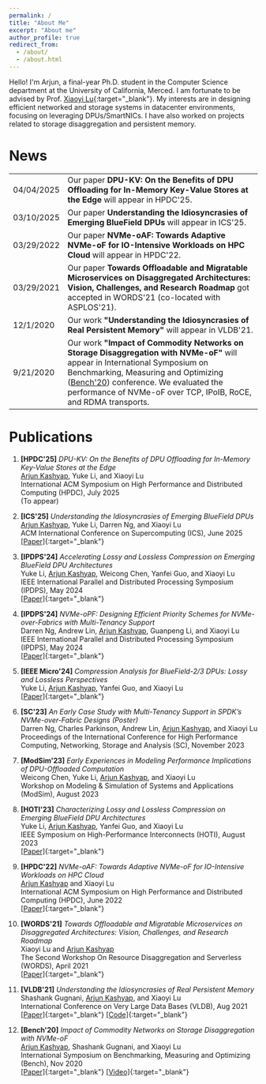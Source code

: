 ```yaml
---
permalink: /
title: "About Me"
excerpt: "About me"
author_profile: true
redirect_from: 
  - /about/
  - /about.html
---
```


<link rel="stylesheet" type="text/css" media="all" href="assets/css/about_page.css" />

Hello! I'm Arjun, a final-year Ph.D. student in the Computer Science department at the University of California, Merced. I am fortunate to be advised by Prof. [Xiaoyi Lu](https://sites.ucmerced.edu/luxi){:target="_blank"}. My interests are in designing efficient networked and storage systems in datacenter environments, focusing on leveraging DPUs/SmartNICs. I have also worked on projects related to storage disaggregation and persistent memory.

# News

<table>
  <tr>
    <td>04/04/2025</td>
    <td>Our paper <b>DPU-KV: On the Benefits of DPU Offloading for In-Memory Key-Value Stores at the Edge</b> will appear in HPDC'25.</td>
  </tr>
  <tr>
    <td>03/10/2025</td>
    <td>Our paper <b>Understanding the Idiosyncrasies of Emerging BlueField DPUs</b> will appear in ICS'25.</td>
  </tr>
    <tr>
    <td>03/29/2022</td>
    <td>Our paper <b>NVMe-oAF: Towards Adaptive NVMe-oF for IO-Intensive Workloads on HPC Cloud</b> will appear in HPDC'22.</td>
  </tr>
  <tr>
    <td>03/29/2021</td>
    <td>Our paper <b>Towards Offloadable and Migratable Microservices on Disaggregated Architectures: Vision, Challenges, and Research Roadmap</b> got accepted in WORDS'21 (co-located with ASPLOS'21).</td>
  </tr>
  <tr>
    <td>12/1/2020</td>
    <td>Our work <b>"Understanding the Idiosyncrasies of Real Persistent Memory"</b> will appear in VLDB'21.</td>
  </tr>
  <tr>
    <td>9/21/2020</td>
    <td>Our work <b>"Impact of Commodity Networks on Storage Disaggregation with NVMe-oF"</b> will appear in International Symposium on Benchmarking, Measuring and Optimizing (<a href="https://www.benchcouncil.org/bench20/index.html" target="_blank">Bench'20</a>) conference. We evaluated the performance of NVMe-oF over TCP, IPoIB, RoCE, and RDMA transports.</td>
  </tr>
</table>

# Publications
1. **[HPDC'25]** *DPU-KV: On the Benefits of DPU Offloading for In-Memory Key-Value Stores at the Edge*  
   <ins>Arjun Kashyap</ins>, Yuke Li, and Xiaoyi Lu  
   International ACM Symposium on High Performance and Distributed Computing (HPDC), July 2025  
   (To appear)
2. **[ICS'25]** *Understanding the Idiosyncrasies of Emerging BlueField DPUs*  
   <ins>Arjun Kashyap</ins>, Yuke Li, Darren Ng, and Xiaoyi Lu  
   ACM International Conference on Supercomputing (ICS), June 2025  
   [[Paper]](https://hpcrl.github.io/ICS2025-webpage/program/Proceedings_ICS25/ics25-40.pdf){:target="_blank"}  
3. **[IPDPS'24]** *Accelerating Lossy and Lossless Compression on Emerging BlueField DPU Architectures*  
   Yuke Li, <ins>Arjun Kashyap</ins>, Weicong Chen, Yanfei Guo, and Xiaoyi Lu  
   IEEE International Parallel and Distributed Processing Symposium (IPDPS), May 2024  
   [[Paper]](https://ieeexplore.ieee.org/document/10579226){:target="_blank"}
4. **[IPDPS'24]** *NVMe-oPF: Designing Efficient Priority Schemes for NVMe-over-Fabrics with Multi-Tenancy Support*  
   Darren Ng, Andrew Lin, <ins>Arjun Kashyap</ins>, Guanpeng Li, and Xiaoyi Lu  
   IEEE International Parallel and Distributed Processing Symposium (IPDPS), May 2024  
   [[Paper]](https://ieeexplore.ieee.org/document/10579141){:target="_blank"}
5. **[IEEE Micro'24]** *Compression Analysis for BlueField-2/3 DPUs: Lossy and Lossless Perspectives*  
   Yuke Li, <ins>Arjun Kashyap</ins>, Yanfei Guo, and Xiaoyi Lu  
   [[Paper]](https://ieeexplore.ieee.org/document/10364358){:target="_blank"}
6. **[SC'23]** *An Early Case Study with Multi-Tenancy Support in SPDK’s NVMe-over-Fabric Designs (Poster)*  
   Darren Ng, Charles Parkinson, Andrew Lin, <ins>Arjun Kashyap</ins>, and Xiaoyi Lu    
   Proceedings of the International Conference for High Performance Computing, Networking, Storage and Analysis (SC), November 2023 
7. **[ModSim'23]** *Early Experiences in Modeling Performance Implications of DPU-Offloaded Computation*  
   Weicong Chen, Yuke Li, <ins>Arjun Kashyap</ins>, and Xiaoyi Lu    
   Workshop on Modeling & Simulation of Systems and Applications (ModSim), August 2023  
8. **[HOTI'23]** *Characterizing Lossy and Lossless Compression on Emerging BlueField DPU Architectures*  
   Yuke Li, <ins>Arjun Kashyap</ins>, Yanfei Guo, and Xiaoyi Lu  
   IEEE Symposium on High-Performance Interconnects (HOTI), August 2023  
   [[Paper]](https://ieeexplore.ieee.org/abstract/document/10287290){:target="_blank"}
9. **[HPDC'22]** *NVMe-oAF: Towards Adaptive NVMe-oF for IO-Intensive Workloads on HPC Cloud*  
   <ins>Arjun Kashyap</ins> and Xiaoyi Lu  
   International ACM Symposium on High Performance and Distributed Computing (HPDC), June 2022  
   [[Paper]](https://dl.acm.org/doi/pdf/10.1145/3502181.3531476){:target="_blank"}

10. **[WORDS'21]** *Towards Offloadable and Migratable Microservices on Disaggregated Architectures: Vision, Challenges, and Research Roadmap*  
   Xiaoyi Lu  and <ins>Arjun Kashyap</ins>  
    The Second Workshop On Resource Disaggregation and Serverless (WORDS), April 2021  
   [[Paper]](https://arxiv.org/pdf/2104.11272.pdf){:target="_blank"}

11. **[VLDB'21]** *Understanding the Idiosyncrasies of Real Persistent Memory*  
   Shashank Gugnani, <ins>Arjun Kashyap</ins>, and Xiaoyi Lu  
    International Conference on Very Large Data Bases (VLDB), Aug 2021  
   [[Paper]](https://dl.acm.org/doi/pdf/10.14778/3436905.3436921){:target="_blank"}  [[Code]](https://github.com/padsys/PMIdioBench){:target="_blank"}
   
12. **[Bench'20]** *Impact of Commodity Networks on Storage Disaggregation with NVMe-oF*  
   <ins>Arjun Kashyap</ins>, Shashank Gugnani, and Xiaoyi Lu  
    International Symposium on Benchmarking, Measuring and Optimizing (Bench), Nov 2020  
   [[Paper]](https://link.springer.com/chapter/10.1007/978-3-030-71058-3_3){:target="_blank"}  [[Video]](https://www.youtube.com/watch?v=4K17ED9OMmU&ab_channel=Bench%2720){:target="_blank"}
